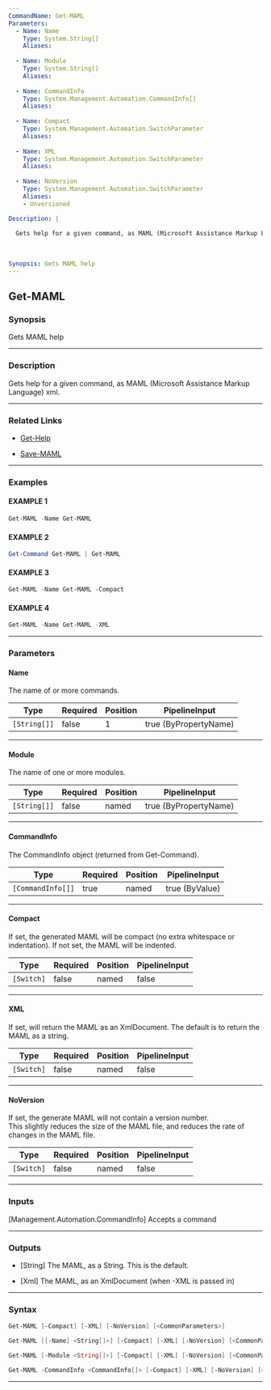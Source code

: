 ```yaml
---
CommandName: Get-MAML
Parameters: 
  - Name: Name
    Type: System.String[]
    Aliases: 
    
  - Name: Module
    Type: System.String[]
    Aliases: 
    
  - Name: CommandInfo
    Type: System.Management.Automation.CommandInfo[]
    Aliases: 
    
  - Name: Compact
    Type: System.Management.Automation.SwitchParameter
    Aliases: 
    
  - Name: XML
    Type: System.Management.Automation.SwitchParameter
    Aliases: 
    
  - Name: NoVersion
    Type: System.Management.Automation.SwitchParameter
    Aliases: 
    - Unversioned

Description: |
  
  Gets help for a given command, as MAML (Microsoft Assistance Markup Language) xml.
  
  
  
Synopsis: Gets MAML help
---
```

Get-MAML
--------
### Synopsis
Gets MAML help

---
### Description

Gets help for a given command, as MAML (Microsoft Assistance Markup Language) xml.

---
### Related Links
* [Get-Help](https://docs.microsoft.com/powershell/module/Microsoft.PowerShell.Core/Get-Help)



* [Save-MAML](Save-MAML.md)



---
### Examples
#### EXAMPLE 1
```PowerShell
Get-MAML -Name Get-MAML
```

#### EXAMPLE 2
```PowerShell
Get-Command Get-MAML | Get-MAML
```

#### EXAMPLE 3
```PowerShell
Get-MAML -Name Get-MAML -Compact
```

#### EXAMPLE 4
```PowerShell
Get-MAML -Name Get-MAML -XML
```

---
### Parameters
#### **Name**

The name of or more commands.






|Type        |Required|Position|PipelineInput        |
|------------|--------|--------|---------------------|
|`[String[]]`|false   |1       |true (ByPropertyName)|



---
#### **Module**

The name of one or more modules.






|Type        |Required|Position|PipelineInput        |
|------------|--------|--------|---------------------|
|`[String[]]`|false   |named   |true (ByPropertyName)|



---
#### **CommandInfo**

The CommandInfo object (returned from Get-Command).






|Type             |Required|Position|PipelineInput |
|-----------------|--------|--------|--------------|
|`[CommandInfo[]]`|true    |named   |true (ByValue)|



---
#### **Compact**

If set, the generated MAML will be compact (no extra whitespace or indentation).  If not set, the MAML will be indented.






|Type      |Required|Position|PipelineInput|
|----------|--------|--------|-------------|
|`[Switch]`|false   |named   |false        |



---
#### **XML**

If set, will return the MAML as an XmlDocument.  The default is to return the MAML as a string.






|Type      |Required|Position|PipelineInput|
|----------|--------|--------|-------------|
|`[Switch]`|false   |named   |false        |



---
#### **NoVersion**

If set, the generate MAML will not contain a version number.  
This slightly reduces the size of the MAML file, and reduces the rate of changes in the MAML file.






|Type      |Required|Position|PipelineInput|
|----------|--------|--------|-------------|
|`[Switch]`|false   |named   |false        |



---
### Inputs
[Management.Automation.CommandInfo]
Accepts a command

---
### Outputs
* [String]
The MAML, as a String.  This is the default.


* [Xml]
The MAML, as an XmlDocument (when -XML is passed in)




---
### Syntax
```PowerShell
Get-MAML [-Compact] [-XML] [-NoVersion] [<CommonParameters>]
```
```PowerShell
Get-MAML [[-Name] <String[]>] [-Compact] [-XML] [-NoVersion] [<CommonParameters>]
```
```PowerShell
Get-MAML [-Module <String[]>] [-Compact] [-XML] [-NoVersion] [<CommonParameters>]
```
```PowerShell
Get-MAML -CommandInfo <CommandInfo[]> [-Compact] [-XML] [-NoVersion] [<CommonParameters>]
```
---
